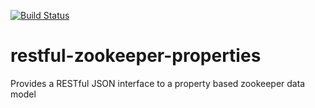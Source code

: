 [![Build Status](https://travis-ci.org/pnerg/restful-zookeeper-properties.svg?branch=master)](https://travis-ci.org/pnerg/restful-zookeeper-properties)

# restful-zookeeper-properties
Provides a RESTful JSON interface to a property based zookeeper data model
